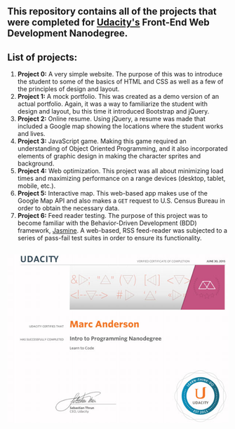 ## This repository contains all of the projects that were completed for [Udacity's](https://www.udacity.com) Front-End Web Development Nanodegree.

## List of projects:
1. **Project 0:** A very simple website. The purpose of this was to introduce the student to some of the basics of HTML and CSS as well as a few of the principles of design and layout.
2. **Project 1:** A mock portfolio. This was created as a demo version of an actual portfolio. Again, it was a way to familiarize the student with design and layout, bu this time it introduced Bootstrap and jQuery.
3. **Project 2:** Online resume. Using jQuery, a resume was made that included a Google map showing the locations where the student works and lives.
4. **Project 3:** JavaScript game. Making this game required an understanding of Object Oriented Programming, and it also incorporated elements of graphic design in making the character sprites and background.
5. **Project 4:** Web optimization. This project was all about minimizing load times and maximizing performance on a range devices (desktop, tablet, mobile, etc.).
6. **Project 5:** Interactive map. This web-based app makes use of the Google Map API and also makes a `GET` request to U.S. Census Bureau in order to obtain the necessary data.
7. **Project 6:** Feed reader testing. The purpose of this project was to become familiar with the Behavior-Driven Development (BDD) framework, [Jasmine](http://jasmine.github.io/). A web-based, RSS feed-reader was subjected to a series of pass-fail test suites in order to ensure its functionality.

##
![Intro to Programming Certificate](https://github.com/marc1981/Udacity-FEND/blob/master/Intro-to-Programming.jpg)

